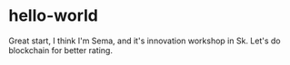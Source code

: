 # hello-world
Great start, I think
I'm Sema, and it's innovation workshop in Sk.
Let's do blockchain for better rating.
